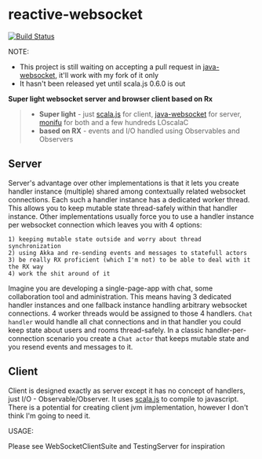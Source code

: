 reactive-websocket
================

[![Build Status](https://travis-ci.org/viagraphs/reactive-websocket.svg)](https://travis-ci.org/viagraphs/reactive-websocket)

NOTE: 
* This project is still waiting on accepting a pull request in [java-websocket][2], it'll work with my fork of it only
* It hasn't been released yet until scala.js 0.6.0 is out

**Super light websocket server and browser client based on Rx**

> - **Super light** - just [scala.js][1] for client, [java-websocket][2] for server, [monifu][3] for both and a few hundreds LOscalaC
> - **based on RX** - events and I/O handled using Observables and Observers

Server
--------

Server's advantage over other implementations is that it lets you create handler instance (multiple) shared among contextually related websocket connections. Each such a handler instance has a dedicated worker thread. This allows you to keep mutable state thread-safely within that handler instance. Other implementations usually force you to use a handler instance per websocket connection which leaves you with 4 options:

	1) keeping mutable state outside and worry about thread synchronization
	2) using Akka and re-sending events and messages to statefull actors
	3) be really RX proficient (which I'm not) to be able to deal with it the RX way
	4) work the shit around of it

Imagine you are developing a single-page-app with chat, some collaboration tool and administration. This means having 3 dedicated handler instances and one fallback instance handling arbitrary websocket connections. 4 worker threads would be assigned to those 4 handlers. `Chat handler` would handle all chat connections and in that handler you could keep state about users and rooms thread-safely. In a classic handler-per-connection scenario you create a `Chat actor` that keeps mutable state and you resend events and messages to it.

Client
--------

Client is designed exactly as server except it has no concept of handlers, just I/O - Observable/Observer. It uses [scala.js][1] to compile to javascript. There is a potential for creating client jvm implementation, however I don't think I'm going to need it.


USAGE:

Please see WebSocketClientSuite and TestingServer for inspiration

  [1]: http://www.scala-js.org/
  [2]: https://github.com/TooTallNate/Java-WebSocket
  [3]: https://github.com/monifu